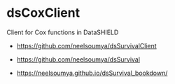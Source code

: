 # dsCoxClient
Client for Cox functions in DataSHIELD

* https://github.com/neelsoumya/dsSurvivalClient

* https://github.com/neelsoumya/dsSurvival

* https://neelsoumya.github.io/dsSurvival_bookdown/
